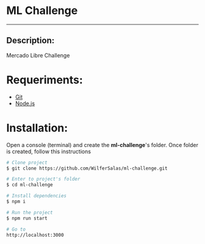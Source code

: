 # ML Challenge

---

## Description:

Mercado Libre Challenge

# Requeriments:

- [Git](https://git-scm.com/)
- [Node.js](https://nodejs.org/en/)

# Installation:

Open a console (terminal) and create the **ml-challenge**'s folder. Once folder is created, follow this instructions

```bash
# Clone project
$ git clone https://github.com/WilferSalas/ml-challenge.git

# Enter to project's folder
$ cd ml-challenge

# Install dependencies
$ npm i

# Run the project
$ npm run start

# Go to
http://localhost:3000
```

